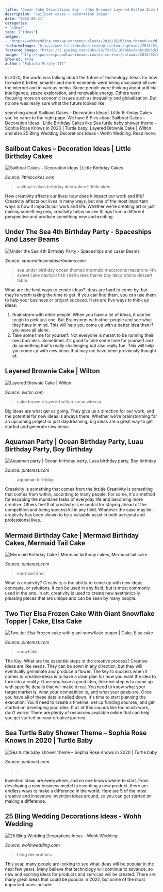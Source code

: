 ```yaml
---
title: "Ocean Cake Decorations Buy - Cake Brownie Layered Wilton Zoom Wlrecip"
description: "Sailboat cakes – decoration ideas"
date: "2023-09-21"
categories:
- "ideas"
tags: ["ideas"]
images:
- "http://wohhwedding.com/wp-content/uploads/2016/05/bling-themed-wedding-cake-Decorations.jpg"
featuredImage: "http://www.littlebcakes.com/wp-content/uploads/2014/01/Sailboat-Birthday-Cakes.jpg"
featured_image: "https://i.pinimg.com/736x/10/79/65/107965e3aabc18b6dcbc8d0674392a17.jpg"
image: "http://spaceshipsandlaserbeams.com/wp-content/uploads/2013/02/under-the-sea-birthday-party-food-macaroons-648x975.jpg"
ShowToc: true
author: "Fabiola Murphy III"
---
```



In 2020, the world was talking about the future of technology. Ideas for how to make it better, smarter and more economic were being discussed all over the internet and in various media. Some people were thinking about artificial intelligence, space exploration, and renewable energy. Others were focusing more on economic issues such as inequality and globalization. But no one was really sure what the future looked like.

	

		
searching about Sailboat Cakes – Decoration Ideas | Little Birthday Cakes you've came to the right page. We have 8 Pics about Sailboat Cakes – Decoration Ideas | Little Birthday Cakes like Sea turtle baby shower theme – Sophia Rose Knows in 2020 | Turtle baby, Layered Brownie Cake | Wilton and also 25 Bling Wedding Decorations Ideas - Wohh Wedding. Read more:
		
    
## Sailboat Cakes – Decoration Ideas | Little Birthday Cakes

<img loading=lazy src="http://www.littlebcakes.com/wp-content/uploads/2014/01/Sailboat-Birthday-Cakes.jpg" onerror="this.onerror=null;this.src='https://tse3.mm.bing.net/th?id=OIP.N5UFLvkIVDUgh8TPsIvUSAHaJ4&amp;pid=15.1';" alt="Sailboat Cakes – Decoration Ideas | Little Birthday Cakes">

_Source: littlebcakes.com_

>sailboat cakes birthday decoration littlebcakes. 

	

How creativity affects our lives: how does it impact our work and life?
Creativity affects our lives in many ways, but one of the most important ways is how it impacts our work and life. Whether we're creating art or just making something new, creativity helps us see things from a different perspective and produce something new and exciting.

    
## Under The Sea 4th Birthday Party - Spaceships And Laser Beams

<img loading=lazy src="http://spaceshipsandlaserbeams.com/wp-content/uploads/2013/02/under-the-sea-birthday-party-food-macaroons-648x975.jpg" onerror="this.onerror=null;this.src='https://tse2.mm.bing.net/th?id=OIP.HoFp-21f0-DqFIXEZm-SNwHaLJ&amp;pid=15.1';" alt="Under the Sea 4th Birthday Party - Spaceships and Laser Beams">

_Source: spaceshipsandlaserbeams.com_

>sea under birthday ocean themed mermaid macaroons macarons 4th sweet cake nautical fish shell cakes theme boy decorations dessert table. 

	

What are the best ways to create ideas?
Ideas are hard to come by, but they're worth taking the time to get. If you can find them, you can use them to help your business or project succeed. Here are five ways to think up ideas: 
1. Brainstorm with other people: When you have a lot of ideas, it can be tough to pick just one. But Brainstorm with other people and see what they have in mind. This will help you come up with a better idea than if you were all alone. 
2. Take some time for yourself: Not everyone is meant to be running their own business. Sometimes it's good to take some time for yourself and do something that's really challenging but also really fun. This will help you come up with new ideas that may not have been previously thought of. 

    
## Layered Brownie Cake | Wilton

<img loading=lazy src="https://www.wilton.com/dw/image/v2/AAWA_PRD/on/demandware.static/-/Sites-wilton-project-master/default/dwae419fc1/images/project/WLRECIP-8563/layered-brownie-cake-recipe_2.jpg?sw=1440&amp;sh=750&amp;sm=fit" onerror="this.onerror=null;this.src='https://tse2.mm.bing.net/th?id=OIP.sOwfnhkQ_luMBIKyD6y-5wHaHa&amp;pid=15.1';" alt="Layered Brownie Cake | Wilton">

_Source: wilton.com_

>cake brownie layered wilton zoom wlrecip. 

	

Big ideas are what get us going. They give us a direction for our work, and the potential for new ideas is always there. Whether we're brainstorming for an upcoming project or just daydreaming, big ideas are a great way to get started and generate new ideas.

    
## Aquaman Party | Ocean Birthday Party, Luau Birthday Party, Boy Birthday

<img loading=lazy src="https://i.pinimg.com/736x/d5/b9/c5/d5b9c554041208cc687e3899012dc439.jpg" onerror="this.onerror=null;this.src='https://tse3.mm.bing.net/th?id=OIP.8Zjbj-s16ZWcSjSKtLozMgHaNK&amp;pid=15.1';" alt="Aquaman party | Ocean birthday party, Luau birthday party, Boy birthday">

_Source: pinterest.com_

>aquaman birthday. 

	

Creativity is something that comes from the inside
Creativity is something that comes from within, according to many people. For some, it's a method for escaping the mundane tasks of everyday life and becoming more creative. Others feel that creativity is essential for staying ahead of the competition and being successful in any field. Whatever the case may be, creativity has been shown to be a valuable asset in both personal and professional lives.

    
## Mermaid Birthday Cake | Mermaid Birthday Cakes, Mermaid Tail Cake

<img loading=lazy src="https://i.pinimg.com/736x/cc/cf/7b/cccf7bfcfdf9a044dadb98be00f7642d.jpg" onerror="this.onerror=null;this.src='https://tse2.mm.bing.net/th?id=OIP.rZ0kLolvkhAYFyEpI4ZMEwHaLH&amp;pid=15.1';" alt="Mermaid Birthday Cake | Mermaid birthday cakes, Mermaid tail cake">

_Source: pinterest.com_

>mermaid 2nd. 

	

What is creativity?
Creativity is the ability to come up with new ideas, concepts, or solutions. It can be used in any field, but is most commonly used in the arts. In art, creativity is used to create new aesthetically pleasing pieces that are unique and can be seen by many people.

    
## Two Tier Elsa Frozen Cake With Giant Snowflake Topper | Cake, Elsa Cake

<img loading=lazy src="https://i.pinimg.com/736x/e6/f8/20/e6f820bc37405bb71fe4b1f2836b2a70--elsa-frozen-cake-birthday-fun.jpg" onerror="this.onerror=null;this.src='https://tse2.mm.bing.net/th?id=OIP.uo4ueasagSeWJquAm1jUaAHaJ6&amp;pid=15.1';" alt="Two tier Elsa Frozen cake with giant snowflake topper | Cake, Elsa cake">

_Source: pinterest.com_

>snowflake. 

	

The Key: What are the essential steps in the creative process?
Creative ideas are like seeds. They can be sown in any direction, but they will eventually germinate and produce a flower. The key to success when it comes to creative ideas is to have a clear plan for how you want the idea to turn into a reality. Once you have a good Idea, the next step is to come up with specific details that will make it real. You need to know what your target market is, what your competition is, and what your goals are. Once you have all of these details nailed down, it's time to start planning the execution. You'll need to create a timeline, set up funding sources, and get started on developing your idea. If all of this sounds like too much work, don't worry! There are plenty of resources available online that can help you get started on your creative journey.

    
## Sea Turtle Baby Shower Theme – Sophia Rose Knows In 2020 | Turtle Baby

<img loading=lazy src="https://i.pinimg.com/736x/10/79/65/107965e3aabc18b6dcbc8d0674392a17.jpg" onerror="this.onerror=null;this.src='https://tse2.mm.bing.net/th?id=OIP.eei2FGhVzTkYkgLvM-3KhQHaJQ&amp;pid=15.1';" alt="Sea turtle baby shower theme – Sophia Rose Knows in 2020 | Turtle baby">

_Source: pinterest.com_

>. 

	

Invention ideas are everywhere, and no one knows where to start. From developing a new business model to inventing a new product, there are endless ways to make a difference in the world. Here are 5 of the most creative and innovative invention ideas around, so you can get started on making a difference.

    
## 25 Bling Wedding Decorations Ideas - Wohh Wedding

<img loading=lazy src="http://wohhwedding.com/wp-content/uploads/2016/05/bling-themed-wedding-cake-Decorations.jpg" onerror="this.onerror=null;this.src='https://tse2.mm.bing.net/th?id=OIP.2lzMbXKCDWW4f5qWcap_0wHaKd&amp;pid=15.1';" alt="25 Bling Wedding Decorations Ideas - Wohh Wedding">

_Source: wohhwedding.com_

>bling decorations. 

	

This year, many people are looking to see what ideas will be popular in the next few years. Many believe that technology will continue to advance, so new and exciting ideas for products and services will be created. There are many great ideas that could be popular in 2022, but some of the most important ones include: 

